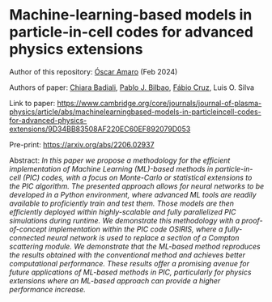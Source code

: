 # Machine-learning-based models in particle-in-cell codes for advanced physics extensions

Author of this repository: [Óscar Amaro](https://github.com/OsAmaro) (Feb 2024)

Authors of paper: [Chiara Badiali](https://github.com/chiarabadiali), [Pablo J. Bilbao](https://github.com/pabilbado), [Fábio Cruz](https://github.com/fabiocruz), Luis O. Silva

Link to paper: https://www.cambridge.org/core/journals/journal-of-plasma-physics/article/abs/machinelearningbased-models-in-particleincell-codes-for-advanced-physics-extensions/9D34BB83508AF220EC60EF892079D053

Pre-print: https://arxiv.org/abs/2206.02937

Abstract: _In this paper we propose a methodology for the efficient implementation of Machine Learning (ML)-based methods in particle-in-cell (PIC) codes, with a focus on Monte-Carlo or statistical extensions to the PIC algorithm. The presented approach allows for neural networks to be developed in a Python environment, where advanced ML tools are readily available to proficiently train and test them. Those models are then efficiently deployed within highly-scalable and fully parallelized PIC simulations during runtime. We demonstrate this methodology with a proof-of-concept implementation within the PIC code OSIRIS, where a fully-connected neural network is used to replace a section of a Compton scattering module. We demonstrate that the ML-based method reproduces the results obtained with the conventional method and achieves better computational performance. These results offer a promising avenue for future applications of ML-based methods in PIC, particularly for physics extensions where an ML-based approach can provide a higher performance increase._
